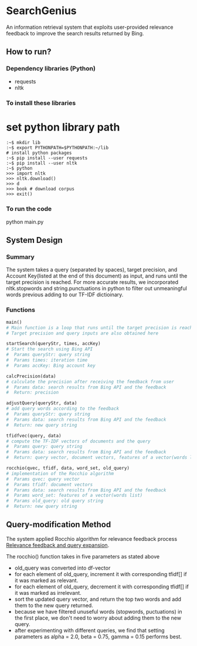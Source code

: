 # SearchGenius

An information retrieval system that exploits user-provided relevance feedback to improve the search results returned by Bing.

## How to run?

### Dependency libraries (Python)

* requests
* nltk

### To install these libraries

# set python library path

```
:~$ mkdir lib
:~$ export PYTHONPATH=$PYTHONPATH:~/lib
# install python packages
:~$ pip install --user requests
:~$ pip install --user nltk
:~$ python
>>> import nltk
>>> nltk.download()
>>> d
>>> book # download corpus
>>> exit()
```

### To run the code

python main.py

## System Design

### Summary

The system takes a query (separated by spaces), target precision, and Account Key(listed at the end of this document) as input, and runs until the target precision is reached. For more accurate results, we incorporated nltk.stopwords and string.punctuations in python to filter out unmeaningful words previous adding to our TF-IDF dictioinary.

### Functions

```python
main()
# Main function is a loop that runs until the target precision is reached
# Target precision and query inputs are also obtained here

startSearch(queryStr, times, accKey)
# Start the search using Bing API
#  Params queryStr: query string
#  Params times: iteration time
#  Params accKey: Bing account key

calcPrecision(data)
# calculate the precision after receiving the feedback from user
#  Params data: search results from Bing API and the feedback
#  Return: precision

adjustQuery(queryStr, data)
# add query words according to the feedback
#  Params queryStr: query string
#  Params data: search results from Bing API and the feedback
#  Return: new query string

tfidfvec(query, data)
# compute the TF-IDF vectors of documents and the query
#  Params query: query string
#  Params data: search results from Bing API and the feedback
#  Return: query vector, document vectors, features of a vector(words list)

rocchio(qvec, tfidf, data, word_set, old_query)
# implementation of the Rocchio algorithm
#  Params qvec: query vector
#  Params tfidf: document vectors
#  Params data: search results from Bing API and the feedback
#  Params word_set: features of a vector(words list)
#  Params old_query: old query string
#  Return: new query string
```

## Query-modification Method

The system applied Rocchio algorithm for relevance feedback process [Relevance feedback and query expansion](http://nlp.stanford.edu/IR-book/pdf/09expand.pdf).

The rocchio() function takes in five parameters as stated above

- old_query was converted into df-vector
- for each element of old_query, increment it with corresponding tfidf[] if it was marked as relevant.
- for each element of old_query, decrement it with corresponding tfidf[] if it was marked as irrelevant. 
- sort the updated query vector, and return the top two words and add them to the new query returned.
- because we have filtered unuseful words (stopwords, puctuations) in the first place, we don't need to worry about adding them to the new query.
- after experimenting with different queries, we find that setting parameters as alpha = 2.0, beta = 0.75, gamma = 0.15 performs best.
